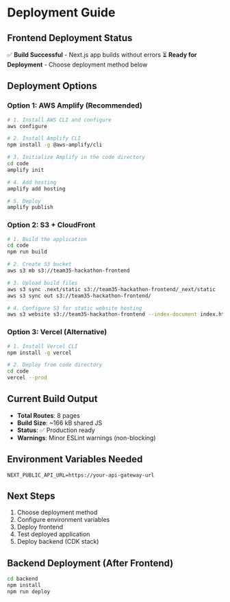 # Deployment Guide

## Frontend Deployment Status
✅ **Build Successful** - Next.js app builds without errors
⏳ **Ready for Deployment** - Choose deployment method below

## Deployment Options

### Option 1: AWS Amplify (Recommended)
```bash
# 1. Install AWS CLI and configure
aws configure

# 2. Install Amplify CLI
npm install -g @aws-amplify/cli

# 3. Initialize Amplify in the code directory
cd code
amplify init

# 4. Add hosting
amplify add hosting

# 5. Deploy
amplify publish
```

### Option 2: S3 + CloudFront
```bash
# 1. Build the application
cd code
npm run build

# 2. Create S3 bucket
aws s3 mb s3://team35-hackathon-frontend

# 3. Upload build files
aws s3 sync .next/static s3://team35-hackathon-frontend/_next/static
aws s3 sync out s3://team35-hackathon-frontend/

# 4. Configure S3 for static website hosting
aws s3 website s3://team35-hackathon-frontend --index-document index.html
```

### Option 3: Vercel (Alternative)
```bash
# 1. Install Vercel CLI
npm install -g vercel

# 2. Deploy from code directory
cd code
vercel --prod
```

## Current Build Output
- **Total Routes**: 8 pages
- **Build Size**: ~166 kB shared JS
- **Status**: ✅ Production ready
- **Warnings**: Minor ESLint warnings (non-blocking)

## Environment Variables Needed
```env
NEXT_PUBLIC_API_URL=https://your-api-gateway-url
```

## Next Steps
1. Choose deployment method
2. Configure environment variables
3. Deploy frontend
4. Test deployed application
5. Deploy backend (CDK stack)

## Backend Deployment (After Frontend)
```bash
cd backend
npm install
npm run deploy
```